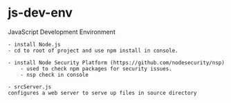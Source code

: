 # js-dev-env
JavaScript Development Environment


	- install Node.js
	- cd to root of project and use npm install in console. 

	- install Node Security Platform (https://github.com/nodesecurity/nsp)
		- used to check npm packages for security issues. 
		- nsp check in console

	- srcServer.js
	configures a web server to serve up files in source directory
